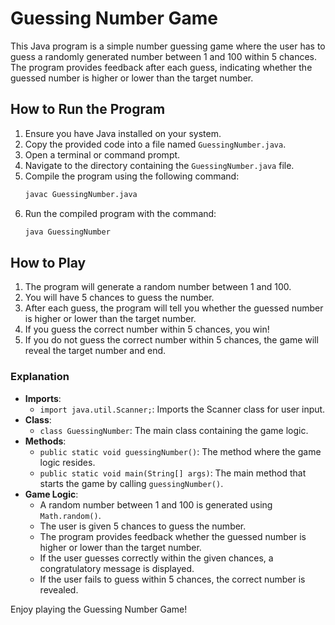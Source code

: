 # Guessing Number Game

This Java program is a simple number guessing game where the user has to guess a randomly generated number between 1 and 100 within 5 chances. The program provides feedback after each guess, indicating whether the guessed number is higher or lower than the target number. 

## How to Run the Program

1. Ensure you have Java installed on your system.
2. Copy the provided code into a file named `GuessingNumber.java`.
3. Open a terminal or command prompt.
4. Navigate to the directory containing the `GuessingNumber.java` file.
5. Compile the program using the following command:
   ```sh
   javac GuessingNumber.java
   ```
6. Run the compiled program with the command:
   ```sh
   java GuessingNumber
   ```

## How to Play

1. The program will generate a random number between 1 and 100.
2. You will have 5 chances to guess the number.
3. After each guess, the program will tell you whether the guessed number is higher or lower than the target number.
4. If you guess the correct number within 5 chances, you win!
5. If you do not guess the correct number within 5 chances, the game will reveal the target number and end.

### Explanation

- **Imports**:
  - `import java.util.Scanner;`: Imports the Scanner class for user input.
- **Class**:
  - `class GuessingNumber`: The main class containing the game logic.
- **Methods**:
  - `public static void guessingNumber()`: The method where the game logic resides.
  - `public static void main(String[] args)`: The main method that starts the game by calling `guessingNumber()`.
- **Game Logic**:
  - A random number between 1 and 100 is generated using `Math.random()`.
  - The user is given 5 chances to guess the number.
  - The program provides feedback whether the guessed number is higher or lower than the target number.
  - If the user guesses correctly within the given chances, a congratulatory message is displayed.
  - If the user fails to guess within 5 chances, the correct number is revealed.

Enjoy playing the Guessing Number Game!
